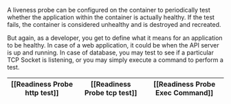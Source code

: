 A liveness probe can be configured on the container
to periodically test whether the application
within the container is actually healthy.
If the test fails, the container is considered unhealthy
and is destroyed and recreated.

But again, as a developer, you get to define
what it means for an application to be healthy.
In case of a web application,
it could be when the API server is up and running.
In case of database,
you may test to see if a particular TCP Socket is listening,
or you may simply execute a command to perform a test.

| [[Readiness Probe http test]] | [[Readiness Probe tcp test]] | [[Readiness Probe Exec Command]]|
|-|-|-|

